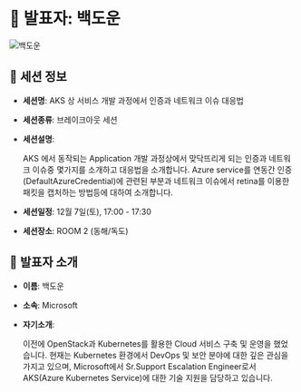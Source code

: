 # 🎤 발표자: 백도운

<div class="container">
    <div class="row justify-content-center">
        <div class="col-md-4 profile mb-4 text-center">
            <img src="/images/speakers/dounbaek.jpg" alt="백도운" class="img-fluid" />
        </div>
    </div>
</div>

## 🔎 세션 정보

- **세션명**: AKS 상 서비스 개발 과정에서 인증과 네트워크 이슈 대응법
- **세션종류**: 브레이크아웃 세션
- **세션설명**:

  AKS 에서 동작되는 Application 개발 과정상에서 맞닥뜨리게 되는 인증과 네트워크 이슈중 몇가지를 소개하고 대응법을 소개합니다. Azure service를 연동간 인증(DefaultAzureCredential)에 관련된 부분과 네트워크 이슈에서 retina를 이용한 패킷을 캡처하는 방법등에 대하여 소개합니다.

- **세션일정**: 12월 7일(토), 17:00 - 17:30
- **세션장소**: ROOM 2 (동해/독도)

## 📜 발표자 소개

- **이름**: 백도운
- **소속**: Microsoft
- **자기소개**:

  이전에 OpenStack과 Kubernetes를 활용한 Cloud 서비스 구축 및 운영을 했었습니다. 현재는 Kubernetes 환경에서 DevOps 및 보안 분야에 대한 깊은 관심을 가지고 있으며, Microsoft에서 Sr.Support Escalation Engineer로서 AKS(Azure Kubernetes Service)에 대한 기술 지원을 담당하고 있습니다.